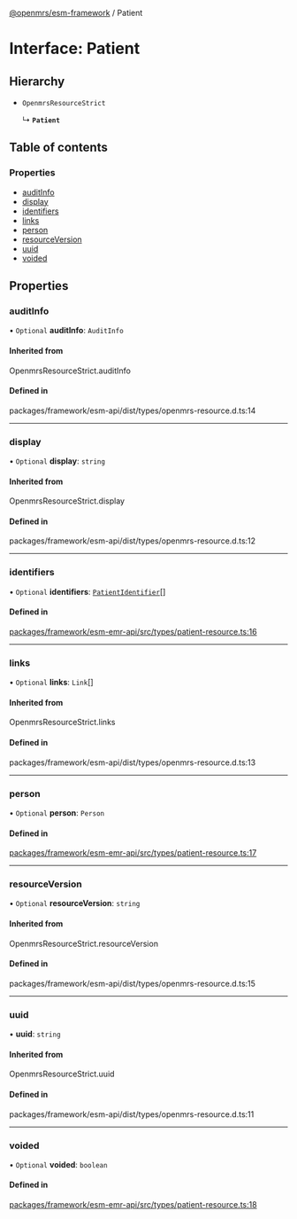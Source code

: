 [@openmrs/esm-framework](../API.md) / Patient

# Interface: Patient

## Hierarchy

- `OpenmrsResourceStrict`

  ↳ **`Patient`**

## Table of contents

### Properties

- [auditInfo](Patient.md#auditinfo)
- [display](Patient.md#display)
- [identifiers](Patient.md#identifiers)
- [links](Patient.md#links)
- [person](Patient.md#person)
- [resourceVersion](Patient.md#resourceversion)
- [uuid](Patient.md#uuid)
- [voided](Patient.md#voided)

## Properties

### auditInfo

• `Optional` **auditInfo**: `AuditInfo`

#### Inherited from

OpenmrsResourceStrict.auditInfo

#### Defined in

packages/framework/esm-api/dist/types/openmrs-resource.d.ts:14

___

### display

• `Optional` **display**: `string`

#### Inherited from

OpenmrsResourceStrict.display

#### Defined in

packages/framework/esm-api/dist/types/openmrs-resource.d.ts:12

___

### identifiers

• `Optional` **identifiers**: [`PatientIdentifier`](PatientIdentifier.md)[]

#### Defined in

[packages/framework/esm-emr-api/src/types/patient-resource.ts:16](https://github.com/openmrs/openmrs-esm-core/blob/main/packages/framework/esm-emr-api/src/types/patient-resource.ts#L16)

___

### links

• `Optional` **links**: `Link`[]

#### Inherited from

OpenmrsResourceStrict.links

#### Defined in

packages/framework/esm-api/dist/types/openmrs-resource.d.ts:13

___

### person

• `Optional` **person**: `Person`

#### Defined in

[packages/framework/esm-emr-api/src/types/patient-resource.ts:17](https://github.com/openmrs/openmrs-esm-core/blob/main/packages/framework/esm-emr-api/src/types/patient-resource.ts#L17)

___

### resourceVersion

• `Optional` **resourceVersion**: `string`

#### Inherited from

OpenmrsResourceStrict.resourceVersion

#### Defined in

packages/framework/esm-api/dist/types/openmrs-resource.d.ts:15

___

### uuid

• **uuid**: `string`

#### Inherited from

OpenmrsResourceStrict.uuid

#### Defined in

packages/framework/esm-api/dist/types/openmrs-resource.d.ts:11

___

### voided

• `Optional` **voided**: `boolean`

#### Defined in

[packages/framework/esm-emr-api/src/types/patient-resource.ts:18](https://github.com/openmrs/openmrs-esm-core/blob/main/packages/framework/esm-emr-api/src/types/patient-resource.ts#L18)
